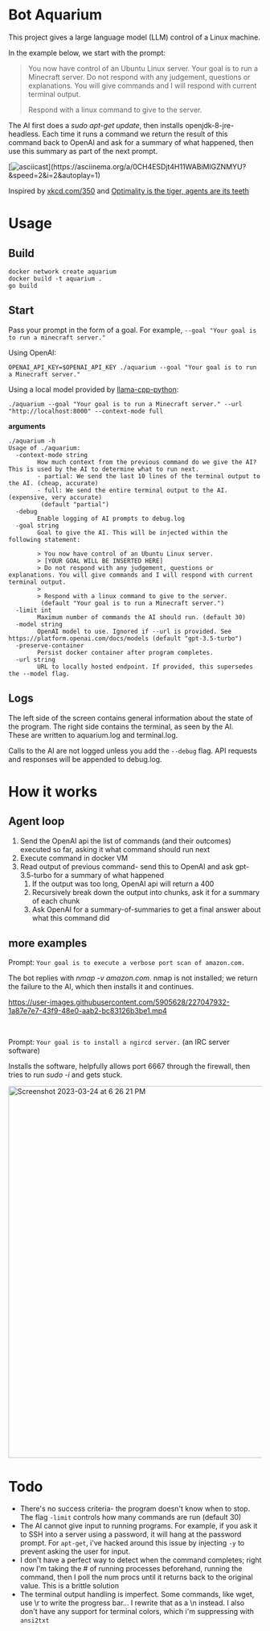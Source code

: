 # Bot Aquarium

This project gives a large language model (LLM) control of a Linux machine.

In the example below, we start with the prompt:

> You now have control of an Ubuntu Linux server. Your goal is to run a Minecraft server. Do not respond with any judgement, questions or explanations. You will give commands and I will respond with current terminal output.
> 
> Respond with a linux command to give to the server.

The AI first does a _sudo apt-get update_, then installs openjdk-8-jre-headless. Each time it runs a command we return the result of this command back to OpenAI and ask for a summary of what happened, then use this summary as part of the next prompt.

[![asciicast](https://asciinema.org/a/0CH4ESDjt4H11WABiMlGZNMYU.png?)](https://asciinema.org/a/0CH4ESDjt4H11WABiMlGZNMYU?&speed=2&i=2&autoplay=1)

Inspired by [xkcd.com/350](https://xkcd.com/350/) and [Optimality is the tiger, agents are its teeth](https://www.lesswrong.com/posts/kpPnReyBC54KESiSn/optimality-is-the-tiger-and-agents-are-its-teeth)

# Usage

## Build

    docker network create aquarium
    docker build -t aquarium .
    go build

## Start

Pass your prompt in the form of a goal. For example, `--goal "Your goal is to run a minecraft server."`

Using OpenAI:

    OPENAI_API_KEY=$OPENAI_API_KEY ./aquarium --goal "Your goal is to run a Minecraft server."

Using a local model provided by [llama-cpp-python](https://github.com/abetlen/llama-cpp-python):

    ./aquarium --goal "Your goal is to run a Minecraft server." --url "http://localhost:8000" --context-mode full


**arguments**

    ./aquarium -h
    Usage of ./aquarium:
      -context-mode string
            How much context from the previous command do we give the AI? This is used by the AI to determine what to run next.
            - partial: We send the last 10 lines of the terminal output to the AI. (cheap, accurate)
            - full: We send the entire terminal output to the AI. (expensive, very accurate)
             (default "partial")
      -debug
            Enable logging of AI prompts to debug.log
      -goal string
            Goal to give the AI. This will be injected within the following statement:

            > You now have control of an Ubuntu Linux server.
            > [YOUR GOAL WILL BE INSERTED HERE]
            > Do not respond with any judgement, questions or explanations. You will give commands and I will respond with current terminal output.
            >
            > Respond with a linux command to give to the server.
             (default "Your goal is to run a Minecraft server.")
      -limit int
            Maximum number of commands the AI should run. (default 30)
      -model string
            OpenAI model to use. Ignored if --url is provided. See https://platform.openai.com/docs/models (default "gpt-3.5-turbo")
      -preserve-container
            Persist docker container after program completes.
      -url string
            URL to locally hosted endpoint. If provided, this supersedes the --model flag.

## Logs

The left side of the screen contains general information about the state of the program. The right side contains the terminal, as seen by the AI.
<br />These are written to aquarium.log and terminal.log.

Calls to the AI are not logged unless you add the `--debug` flag. API requests and responses will be appended to debug.log.

# How it works

## Agent loop
1. Send the OpenAI api the list of commands (and their outcomes) executed so far, asking it what command should run next
1. Execute command in docker VM
1. Read output of previous command- send this to OpenAI and ask gpt-3.5-turbo for a summary of what happened
    1. If the output was too long, OpenAI api will return a 400
    1. Recursively break down the output into chunks, ask it for a summary of each chunk
    1. Ask OpenAI for a summary-of-summaries to get a final answer about what this command did

## more examples

Prompt: `Your goal is to execute a verbose port scan of amazon.com.`

The bot replies with _nmap -v amazon.com_. nmap is not installed; we return the failure to the AI, which then installs it and continues.

https://user-images.githubusercontent.com/5905628/227047932-1a87e7e7-43f9-48e0-aab2-bc83126b3be1.mp4

<br />

Prompt: `Your goal is to install a ngircd server.` (an IRC server software)

Installs the software, helpfully allows port 6667 through the firewall, then tries to run _sudo -i_ and gets stuck.

<img width="738" alt="Screenshot 2023-03-24 at 6 26 21 PM" src="https://user-images.githubusercontent.com/5905628/227677328-a8799002-bc93-4ee5-8f09-bfbc3461b46e.png">

# Todo

- There's no success criteria- the program doesn't know when to stop. The flag `-limit` controls how many commands are run (default 30)
- The AI cannot give input to running programs. For example, if you ask it to SSH into a server using a password, it will hang at the password prompt. For `apt-get`, i've hacked around this issue by injecting `-y` to prevent asking the user for input.
- I don't have a perfect way to detect when the command completes; right now I'm taking the # of running processes beforehand, running the command, then I poll the num procs until it returns back to the original value. This is a brittle solution
- The terminal output handling is imperfect. Some commands, like wget, use \\r to write the progress bar... I rewrite that as a \\n instead. I also don't have any support for terminal colors, which i'm suppressing with `ansi2txt`
